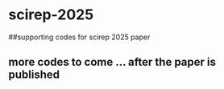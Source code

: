 # scirep-2025
##supporting codes for scirep 2025 paper
## more codes to come ... after the paper is published
